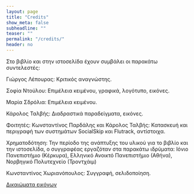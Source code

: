 ```yaml
---
layout: page
title: "Credits"
show_meta: false
subheadline: ""
teaser: ""
permalink: "/credits/"
header: no
---
```


Στο βιβλίο και στην ιστοσελίδα έχουν συμβάλει οι παρακάτω συντελεστές:

Γιώργος Λέπουρας: Κριτικός αναγνώστης.

Σοφία Ντούλου: Επιμέλεια κειμένου, γραφικά, λογότυπο, εικόνες.

Μαρία Σδρόλια: Επιμέλεια κειμένου.

Κάρολος Ταλβής: Διαδραστικά παραδείγματα, εικόνες.

Φοιτητές: Κωνσταντίνος Παρδάλης και Κάρολος Ταλβής: Κατασκευή και περιγραφή των συστημάτων SocialSkip και Flutrack, αντίστοιχα.

Χρηματοδότηση: Την περίοδο της ανάπτυξης του υλικού για το βιβλίο και την ιστοσελίδα, ο συγγραφέας εργαζόταν στα παρακάτω ιδρύματα: Ιόνιο Πανεπιστήμιο (Κέρκυρα), Ελληνικό Ανοικτό Πανεπιστήμιο (Αθήνα), Νορβηγικό Πολυτεχνείο (Τροντχάιμ)

Κωνσταντίνος Χωριανόπουλος: Συγγραφή, σελιδοποίηση.

[Δικαιώματα εικόνων](/image-credits/)
